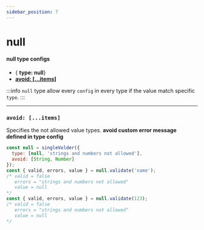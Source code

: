 ```yaml
---
sidebar_position: 7
---
```


# null

#### null type configs

- { **type: null**}
- [**avoid: [...items]**](#avoid-items)

:::info
`null` type allow every `config` in every type if the value match specific `type`.
:::

---

### `avoid: [...items]`

Specifies the not allowed value types. **avoid custom error message defined in type config**

```js
const null = singleVolder({
  type: [null, 'strings and numbers not allowed'],
  avoid: [String, Number]
});
const { valid, errors, value } = null.validate('name');
/* valid = false
   errors = "strings and numbers not allowed"
   value = null
*/
const { valid, errors, value } = null.validate(123);
/* valid = false
   errors = "strings and numbers not allowed"
   value = null
*/
```
